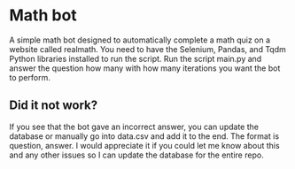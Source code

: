 # Math bot
A simple math bot designed to automatically complete a math quiz on a website called realmath.
You need to have the Selenium, Pandas, and Tqdm Python libraries installed to run the script.
Run the script main.py and answer the question how many with how many iterations you want the bot to perform.
## Did it not work?
If you see that the bot gave an incorrect answer, you can update the database or manually go into data.csv and add it to the end.
The format is question, answer.
I would appreciate it if you could let me know about this and any other issues so I can update the database for the entire repo.
